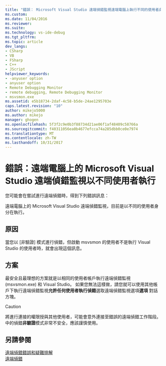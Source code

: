 ```yaml
---
title: "錯誤： Microsoft Visual Studio 遠端偵錯監視遠端電腦上執行不同的使用者身分 |Microsoft 文件"
ms.custom: 
ms.date: 11/04/2016
ms.reviewer: 
ms.suite: 
ms.technology: vs-ide-debug
ms.tgt_pltfrm: 
ms.topic: article
dev_langs:
- CSharp
- VB
- FSharp
- C++
- JScript
helpviewer_keywords:
- -anyuser option
- anyuser option
- Remote Debugging Monitor
- remote debugging, Remote Debugging Monitor
- msvsmon.exe
ms.assetid: e5b18734-2daf-4c58-b5de-24ae1295703e
caps.latest.revision: "10"
author: mikejo5000
ms.author: mikejo
manager: ghogen
ms.openlocfilehash: 5f3f2c9e0b3f88734d21ae06f1af48409c58766a
ms.sourcegitcommit: f40311056ea0b4677efcca74a285dbb0ce0e7974
ms.translationtype: MT
ms.contentlocale: zh-TW
ms.lasthandoff: 10/31/2017
---
```

# <a name="error-the-microsoft-visual-studio-remote-debugging-monitor-on-the-remote-computer-is-running-as-a-different-user"></a>錯誤：遠端電腦上的 Microsoft Visual Studio 遠端偵錯監視以不同使用者執行
您可能會在嘗試進行遠端偵錯時，得到下列錯誤訊息：  
  
 遠端電腦上的 Microsoft Visual Studio 遠端偵錯監視，目前是以不同的使用者身分在執行。  
  
## <a name="cause"></a>原因  
 當您以 [非驗證] 模式進行偵錯，但啟動 msvsmon 的使用者不是執行 Visual Studio 的使用者時，就會出現這個訊息。  
  
## <a name="solution"></a>方案  
 最安全且最理想的方案就是以相同的使用者帳戶執行遠端偵錯監視 (msvsmon.exe) 和 Visual Studio。 如果您無法這樣做，請您就可以使用其他帳戶下執行遠端偵錯監視**允許任何使用者執行偵錯**選取遠端偵錯監視選項**選項** 對話方塊。  
  
> [!CAUTION]
>  將進行連接的權限授與其他使用者，可能會意外連接至錯誤的遠端偵錯工作階段。 中的偵錯**非驗證**模式非常不安全，應該謹慎使用。
  
## <a name="see-also"></a>另請參閱  
 [遠端偵錯錯誤和疑難排解](../debugger/remote-debugging-errors-and-troubleshooting.md)   
 [遠端偵錯](../debugger/remote-debugging.md)